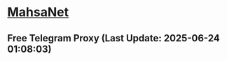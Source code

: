 
# [MahsaNet](https://t.me/mahsa_net)
## Free Telegram Proxy (Last Update: 2025-06-24 01:08:03)

    
